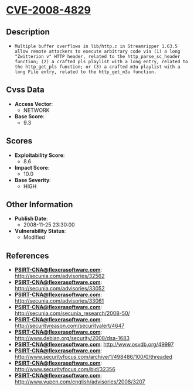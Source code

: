
# [CVE-2008-4829](https://cve.mitre.org/cgi-bin/cvename.cgi?name=CVE-2008-4829)

## Description

- `Multiple buffer overflows in lib/http.c in Streamripper 1.63.5 allow remote attackers to execute arbitrary code via (1) a long "Zwitterion v" HTTP header, related to the http_parse_sc_header function; (2) a crafted pls playlist with a long entry, related to the http_get_pls function; or (3) a crafted m3u playlist with a long File entry, related to the http_get_m3u function.`

## Cvss Data

- **Access Vector**:
  - NETWORK
- **Base Score**:
  - 9.3

## Scores

- **Exploitability Score**:
  - 8.6
- **Impact Score**:
  - 10.0
- **Base Severity**:
  - HIGH

## Other Information

- **Publish Date**:
  - 2008-11-25 23:30:00
- **Vulnerability Status**:
  - Modified

## References

- **PSIRT-CNA@flexerasoftware.com**: http://secunia.com/advisories/32562
- **PSIRT-CNA@flexerasoftware.com**: http://secunia.com/advisories/33052
- **PSIRT-CNA@flexerasoftware.com**: http://secunia.com/advisories/33061
- **PSIRT-CNA@flexerasoftware.com**: http://secunia.com/secunia_research/2008-50/
- **PSIRT-CNA@flexerasoftware.com**: http://securityreason.com/securityalert/4647
- **PSIRT-CNA@flexerasoftware.com**: http://www.debian.org/security/2008/dsa-1683
- **PSIRT-CNA@flexerasoftware.com**: http://www.osvdb.org/49997
- **PSIRT-CNA@flexerasoftware.com**: http://www.securityfocus.com/archive/1/498486/100/0/threaded
- **PSIRT-CNA@flexerasoftware.com**: http://www.securityfocus.com/bid/32356
- **PSIRT-CNA@flexerasoftware.com**: http://www.vupen.com/english/advisories/2008/3207
